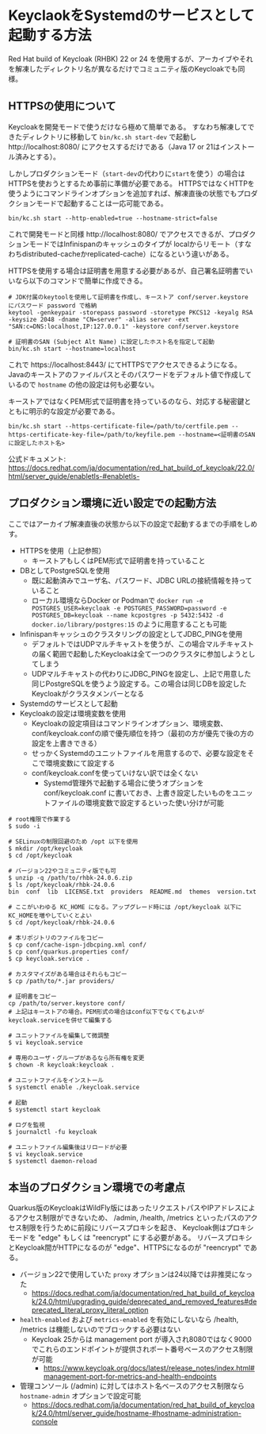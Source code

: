 # KeyclaokをSystemdのサービスとして起動する方法

Red Hat build of Keycloak (RHBK) 22 or 24 を使用するが、アーカイブやそれを解凍したディレクトリ名が異なるだけでコミュニティ版のKeycloakでも同様。

## HTTPSの使用について

Keycloakを開発モードで使うだけなら極めて簡単である。
すなわち解凍してできたディレクトリに移動して `bin/kc.sh start-dev` で起動し http://localhost:8080/ にアクセスするだけである（Java 17 or 21はインストール済みとする）。

しかしプロダクションモード（`start-dev`の代わりに`start`を使う）の場合はHTTPSを使おうとするため事前に準備が必要である。
HTTPSではなくHTTPを使うようにコマンドラインオプションを追加すれば、解凍直後の状態でもプロダクションモードで起動することは一応可能である。

```shell
bin/kc.sh start --http-enabled=true --hostname-strict=false
```

これで開発モードと同様 http://localhost:8080/ でアクセスできるが、プロダクションモードではInfinispanのキャッシュのタイプが
localからリモート（すなわちdistributed-cacheかreplicated-cache）になるという違いがある。

HTTPSを使用する場合は証明書を用意する必要があるが、自己署名証明書でいいなら以下のコマンドで簡単に作成できる。

```shell
# JDK付属のkeytoolを使用して証明書を作成し、キーストア conf/server.keystore にパスワード password で格納
keytool -genkeypair -storepass password -storetype PKCS12 -keyalg RSA -keysize 2048 -dname "CN=server" -alias server -ext "SAN:c=DNS:localhost,IP:127.0.0.1" -keystore conf/server.keystore

# 証明書のSAN (Subject Alt Name) に設定したホスト名を指定して起動
bin/kc.sh start --hostname=localhost
```

これで https://localhost:8443/ にてHTTPSでアクセスできるようになる。
Javaのキーストアのファイルパスとそのパスワードをデフォルト値で作成しているので `hostname` の他の設定は何も必要ない。

キーストアではなくPEM形式で証明書を持っているのなら、対応する秘密鍵とともに明示的な設定が必要である。

```shell
bin/kc.sh start --https-certificate-file=/path/to/certfile.pem --https-certificate-key-file=/path/to/keyfile.pem --hostname=<証明書のSANに設定したホスト名>
```

公式ドキュメント: https://docs.redhat.com/ja/documentation/red_hat_build_of_keycloak/22.0/html/server_guide/enabletls-#enabletls-

## プロダクション環境に近い設定での起動方法

ここではアーカイブ解凍直後の状態から以下の設定で起動するまでの手順をしめす。

- HTTPSを使用（上記参照）
  - キーストアもしくはPEM形式で証明書を持っていること
- DBとしてPostgreSQLを使用
  - 既に起動済みでユーザ名、パスワード、JDBC URLの接続情報を持っていること
  - ローカル環境ならDocker or Podmanで `docker run -e POSTGRES_USER=keycloak -e POSTGRES_PASSWORD=password -e POSTGRES_DB=keycloak --name kcpostgres -p 5432:5432 -d docker.io/library/postgres:15` のように用意することも可能
- Infinispanキャッシュのクラスタリングの設定としてJDBC_PINGを使用
  - デフォルトではUDPマルチキャストを使うが、この場合マルチキャストの届く範囲で起動したKeycloakは全て一つのクラスタに参加しようとしてしまう
  - UDPマルチキャストの代わりにJDBC_PINGを設定し、上記で用意した同じPostgreSQLを使うよう設定する。この場合は同じDBを設定したKeycloakがクラスタメンバーとなる
- Systemdのサービスとして起動
- Keycloakの設定は環境変数を使用
  - Keycloakの設定項目はコマンドラインオプション、環境変数、conf/keycloak.confの順で優先順位を持つ（最初の方が優先で後の方の設定を上書きできる）
  - せっかくSystemdのユニットファイルを用意するので、必要な設定をそこで環境変数にて設定する
  - conf/keycloak.confを使っていけない訳では全くない
    - Systemd管理外で起動する場合に使うオプションを conf/keycloak.conf に書いておき、上書き設定したいものをユニットファイルの環境変数で設定するといった使い分けが可能

```shell
# root権限で作業する
$ sudo -i 

# SELinuxの制限回避のため /opt 以下を使用
$ mkdir /opt/keycloak
$ cd /opt/keycloak

# バージョン22やコミュニティ版でも可
$ unzip -q /path/to/rhbk-24.0.6.zip
$ ls /opt/keycloak/rhbk-24.0.6
bin  conf  lib  LICENSE.txt  providers  README.md  themes  version.txt

# ここがいわゆる KC_HOME になる。アップグレード時には /opt/keycloak 以下にKC_HOMEを増やしていくとよい
$ cd /opt/keycloak/rhbk-24.0.6

# 本リポジトリのファイルをコピー
$ cp conf/cache-ispn-jdbcping.xml conf/
$ cp conf/quarkus.properties conf/
$ cp keycloak.service .

# カスタマイズがある場合はそれらもコピー
$ cp /path/to/*.jar providers/

# 証明書をコピー
cp /path/to/server.keystore conf/
# 上記はキーストアの場合。PEM形式の場合はconf以下でなくてもよいがkeycloak.serviceを併せて編集する

# ユニットファイルを編集して微調整
$ vi keycloak.service

# 専用のユーザ・グループがあるなら所有権を変更
$ chown -R keycloak:keycloak .

# ユニットファイルをインストール
$ systemctl enable ./keycloak.service

# 起動
$ systemctl start keycloak

# ログを監視
$ journalctl -fu keycloak

# ユニットファイル編集後はリロードが必要
$ vi keycloak.service
$ systemctl daemon-reload
```

## 本当のプロダクション環境での考慮点

Quarkus版のKeycloakはWildFly版にはあったリクエストパスやIPアドレスによるアクセス制限ができないため、
/admin, /health, /metrics といったパスのアクセス制限を行うために前段にリバースプロキシを起き、
Keycloak側はプロキシモードを "edge" もしくは "reencrypt" にする必要がある。
リバースプロキシとKeycloak間がHTTPになるのが "edge"、HTTPSになるのが "reencrypt" である。

- バージョン22で使用していた `proxy` オプションは24以降では非推奨になった
  - https://docs.redhat.com/ja/documentation/red_hat_build_of_keycloak/24.0/html/upgrading_guide/deprecated_and_removed_features#deprecated_literal_proxy_literal_option
- `health-enabled` および `metrics-enabled` を有効にしないなら /health, /metrics は機能しないのでブロックする必要はない
  - Keycloak 25からは management port が導入され8080ではなく9000でこれらのエンドポイントが提供されポート番号ベースのアクセス制限が可能
    - https://www.keycloak.org/docs/latest/release_notes/index.html#management-port-for-metrics-and-health-endpoints
- 管理コンソール (/admin) に対してはホスト名ベースのアクセス制限なら `hostname-admin` オプションで設定可能
  - https://docs.redhat.com/ja/documentation/red_hat_build_of_keycloak/24.0/html/server_guide/hostname-#hostname-administration-console

